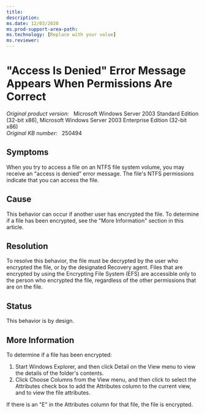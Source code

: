 ```yaml
---
title: 
description: 
ms.date: 12/03/2020
ms.prod-support-area-path: 
ms.technology: [Replace with your value]
ms.reviewer: 
---
```

# "Access Is Denied" Error Message Appears When Permissions Are Correct

_Original product version:_ &nbsp; Microsoft Windows Server 2003 Standard Edition (32-bit x86), Microsoft Windows Server 2003 Enterprise Edition (32-bit x86)  
_Original KB number:_ &nbsp; 250494

## Symptoms

When you try to access a file on an NTFS file system volume, you may receive an "access is denied" error message. The file's NTFS permissions indicate that you can access the file.

## Cause

This behavior can occur if another user has encrypted the file. To determine if a file has been encrypted, see the "More Information" section in this article.

## Resolution

To resolve this behavior, the file must be decrypted by the user who encrypted the file, or by the designated Recovery agent. Files that are encrypted by using the Encrypting File System (EFS) are accessible only to the person who encrypted the file, regardless of the other permissions that are on the file.

## Status

This behavior is by design.

## More Information

To determine if a file has been encrypted:

1. Start Windows Explorer, and then click Detail on the View menu to view the details of the folder's contents.
2. Click Choose Columns from the View menu, and then click to select the Attributes check box to add the Attributes column to the current view, and to view the file attributes.

If there is an "E" in the Attributes column for that file, the file is encrypted.
